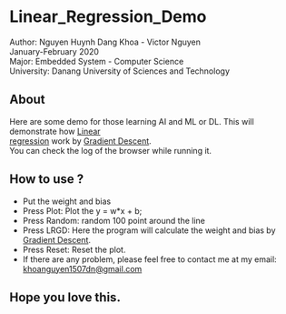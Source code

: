 # Linear_Regression_Demo  
Author: Nguyen Huynh Dang Khoa - Victor Nguyen  
January-February 2020  
Major: Embedded System - Computer Science  
University: Danang University of Sciences and Technology  
## About
Here are some demo for those learning AI and ML or DL. This will demonstrate how [Linear  
regression](https://en.wikipedia.org/wiki/Linear_regression) work by [Gradient Descent](https://en.wikipedia.org/wiki/Gradient_descent).  
You can check the log of the browser while running it.
## How to use ?
 - Put the weight and bias
 - Press Plot: Plot the y = w*x + b;  
 - Press Random: random 100 point around the line  
 - Press LRGD: Here the program will calculate the weight and bias by [Gradient Descent](https://en.wikipedia.org/wiki/Gradient_descent).  
 - Press Reset: Reset the plot.
 - If there are any problem, please feel free to contact me at my email: khoanguyen1507dn@gmail.com  

## Hope you love this.
 

